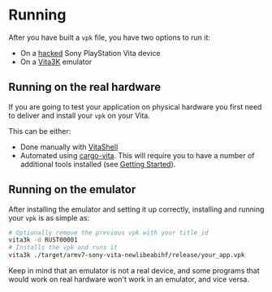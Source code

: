 # Running

After you have built a `vpk` file, you have two options to run it:

- On a [hacked] Sony PlayStation Vita device
- On a [Vita3K] emulator

## Running on the real hardware

If you are going to test your application on physical hardware you first need to deliver and install your `vpk` on your Vita.

This can be either:

- Done manually with [VitaShell]
- Automated using [cargo-vita]. This will require you to have a number of additional tools installed (see [Getting Started]).


## Running on the emulator

After installing the emulator and setting it up correctly, installing and running your `vpk` is as simple as:

```sh
# Optionally remove the previous vpk with your title_id
vita3k -d RUST00001
# Installs the vpk and runs it
vita3k ./target/armv7-sony-vita-newlibeabihf/release/your_app.vpk
```

Keep in mind that an emulator is not a real device, and some programs that would work on real hardware won't work in an emulator, and vice versa.

[Getting Started]: ./getting_started.md#optional-tools
[hacked]: https://henkaku.xyz/
[Vita3K]: https://vita3k.org/
[VitaShell]: https://github.com/TheOfficialFloW/VitaShell
[cargo-vita]: https://github.com/vita-rust/cargo-vita
